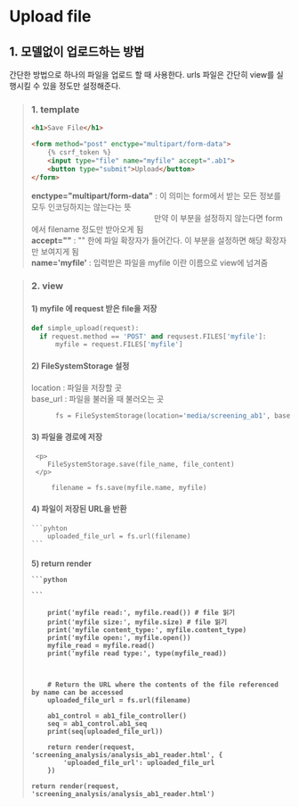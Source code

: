 <h1>Upload file</h1>

<h2>1. 모델없이 업로드하는 방법</h2>
<p>
  간단한 방법으로 하나의 파일을 업로드 할 때 사용한다.
  urls 파일은 간단히 view를 실행시킬 수 있을 정도만 설정해준다.
</p>

<blockquote>
  <h3>1. template</h3>

  ```html
  <h1>Save File</h1>

  <form method="post" enctype="multipart/form-data">
      {% csrf_token %}
      <input type="file" name="myfile" accept=".ab1">
      <button type="submit">Upload</button>
  </form>
  ```
  <p>
    <b>enctype="multipart/form-data"</b> : 이 의미는 form에서 받는 모든 정보를 모두 인코딩하지는 않는다는 뜻<br>
    &nbsp&nbsp&nbsp&nbsp&nbsp&nbsp&nbsp&nbsp&nbsp&nbsp&nbsp&nbsp&nbsp&nbsp&nbsp&nbsp&nbsp&nbsp&nbsp&nbsp&nbsp&nbsp&nbsp&nbsp
    &nbsp&nbsp&nbsp&nbsp&nbsp&nbsp&nbsp&nbsp&nbsp&nbsp&nbsp&nbsp&nbsp&nbsp&nbsp&nbsp&nbsp&nbsp&nbsp&nbsp&nbsp&nbsp&nbsp&nbsp
    &nbsp&nbsp&nbsp&nbsp&nbsp&nbsp만약 이 부분을 설정하지 않는다면 form 에서 filename 정도만 받아오게 됨<br>
    <b>accept=""</b> : "" 한에 파일 확장자가 들어간다. 이 부분을 설정하면 해당 확장자만 보여지게 됨<br>
    <b>name='myfile'</b> : 입력받은 파일을 myfile 이란 이름으로 view에 넘겨줌
  </p>
</blockquote>
<blockquote>
  <h3>2. view</h3>
  
  <h4>1) myfile 에 request 받은 file을 저장</h4>
  
  ```python
  def simple_upload(request):
    if request.method == 'POST' and requsest.FILES['myfile']:
        myfile = request.FILES['myfile']
  ```
  
  <h4>2) FileSystemStorage 설정</h4>
  <p>
    location : 파일을 저장할 곳<br>
    base_url : 파일을 불러올 때 불러오는 곳
  </p>
  
  ```python
        fs = FileSystemStorage(location='media/screening_ab1', base_url='media/screening_ab1')
  
  ```
  <h4>3) 파일을 경로에 저장</h4>
  
     <p>
        FileSystemStorage.save(file_name, file_content)
     </p>
     
   ```python
        filename = fs.save(myfile.name, myfile)
   ```
  
  <h4>4) 파일이 저장된 URL을 반환</h4>
    
    ```pyhton
        uploaded_file_url = fs.url(filename)
    ```
    
  <h4>5) return render
    
    ```python
        
    ```

        print('myfile read:', myfile.read()) # file 읽기
        print('myfile size:', myfile.size) # file 읽기
        print('myfile content_type:', myfile.content_type)
        print('myfile open:', myfile.open())
        myfile_read = myfile.read()
        print('myfile read type:', type(myfile_read))
     

     
        # Return the URL where the contents of the file referenced by name can be accessed
        uploaded_file_url = fs.url(filename)

        ab1_control = ab1_file_controller()
        seq = ab1_control.ab1_seq
        print(seq(uploaded_file_url))

        return render(request, 'screening_analysis/analysis_ab1_reader.html', {
            'uploaded_file_url': uploaded_file_url
        })

    return render(request, 'screening_analysis/analysis_ab1_reader.html')
